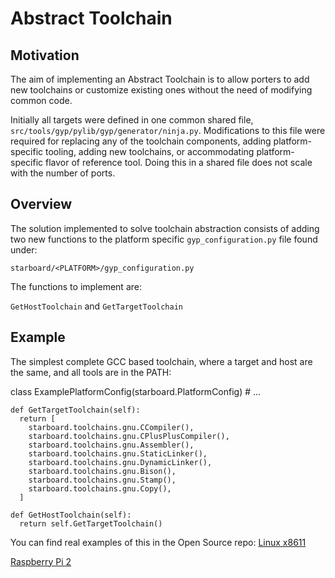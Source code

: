 # Abstract Toolchain

## Motivation

The aim of implementing an Abstract Toolchain is to allow porters to add
new toolchains or customize existing ones without the need of modifying
common code.

Initially all targets were defined in one common shared file,
`src/tools/gyp/pylib/gyp/generator/ninja.py`.
Modifications to this file were required for replacing any of the toolchain
components, adding platform-specific tooling, adding new toolchains, or
accommodating platform-specific flavor of reference tool. Doing this in a
shared file does not scale with the number of ports.

## Overview

The solution implemented to solve toolchain abstraction consists of adding two
new functions to the platform specific `gyp_configuration.py` file found under:

`starboard/<PLATFORM>/gyp_configuration.py`

The functions to implement are:

`GetHostToolchain` and `GetTargetToolchain`

## Example

The simplest complete GCC based toolchain, where a target and host are the same,
and all tools are in the PATH:

  class ExamplePlatformConfig(starboard.PlatformConfig)
    # ...

    def GetTargetToolchain(self):
      return [
        starboard.toolchains.gnu.CCompiler(),
        starboard.toolchains.gnu.CPlusPlusCompiler(),
        starboard.toolchains.gnu.Assembler(),
        starboard.toolchains.gnu.StaticLinker(),
        starboard.toolchains.gnu.DynamicLinker(),
        starboard.toolchains.gnu.Bison(),
        starboard.toolchains.gnu.Stamp(),
        starboard.toolchains.gnu.Copy(),
      ]

    def GetHostToolchain(self):
      return self.GetTargetToolchain()

You can find real examples of this in the Open Source repo:
[Linux x8611](https://cobalt.googlesource.com/cobalt/+/refs/heads/21.lts.1+/src/starboard/linux/x64x11/gyp_configuration.py)

[Raspberry Pi 2](https://cobalt.googlesource.com/cobalt/+/refs/heads/21.lts.1+/src/starboard/raspi/shared/gyp_configuration.py)
